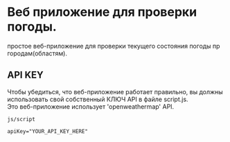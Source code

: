 # Веб приложение для проверки погоды.
простое веб-приложение для проверки текущего состояния погоды пр городам(областям).

## API KEY

Чтобы убедиться, что веб-приложение работает правильно, вы должны использовать свой собственный КЛЮЧ API в файле script.js. <br>
Это веб-приложение использует 'openweathermap' API.

`js/script`

`apiKey="YOUR_API_KEY_HERE"`

